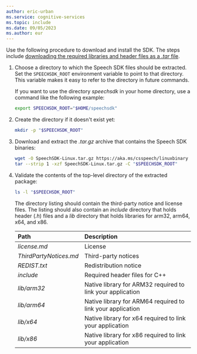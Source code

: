 ```yaml
---
author: eric-urban
ms.service: cognitive-services
ms.topic: include
ms.date: 09/05/2023
ms.author: eur
---
```


Use the following procedure to download and install the SDK. The steps include [downloading the required libraries and header files as a *.tar* file](https://aka.ms/csspeech/linuxbinary).

1. Choose a directory to which the Speech SDK files should be extracted. Set the `SPEECHSDK_ROOT` environment variable to point to that directory. This variable makes it easy to refer to the directory in future commands.

   If you want to use the directory *speechsdk* in your home directory, use a command like the following example:

   ```sh
   export SPEECHSDK_ROOT="$HOME/speechsdk"
   ```

1. Create the directory if it doesn't exist yet:

   ```sh
   mkdir -p "$SPEECHSDK_ROOT"
   ```

1. Download and extract the *.tar.gz* archive that contains the Speech SDK binaries:

   ```sh
   wget -O SpeechSDK-Linux.tar.gz https://aka.ms/csspeech/linuxbinary
   tar --strip 1 -xzf SpeechSDK-Linux.tar.gz -C "$SPEECHSDK_ROOT"
   ```

1. Validate the contents of the top-level directory of the extracted package:

   ```sh
   ls -l "$SPEECHSDK_ROOT"
   ```

   The directory listing should contain the third-party notice and license files. The listing should also contain an *include* directory that holds header (*.h*) files and a *lib* directory that holds libraries for arm32, arm64, x64, and x86.

    | Path | Description |
    |:-----|:----|
    | *license.md* | License
    | *ThirdPartyNotices.md* | Third-party notices
    | *REDIST.txt* | Redistribution notice
    | *include* | Required header files for C++
    | *lib/arm32* | Native library for ARM32 required to link your application
    | *lib/arm64* | Native library for ARM64 required to link your application
    | *lib/x64* | Native library for x64 required to link your application
    | *lib/x86* | Native library for x86 required to link your application
